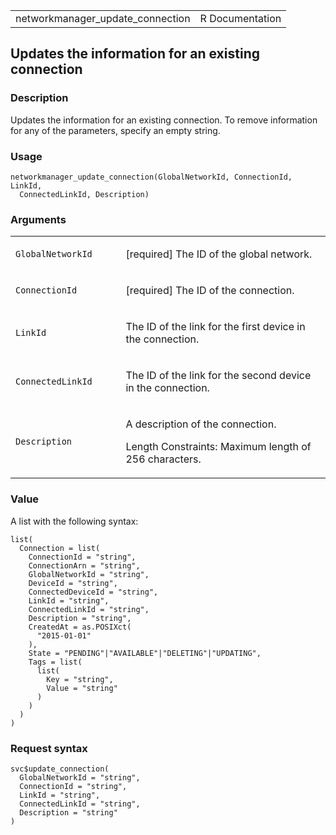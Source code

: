 <table style="width: 100%;">
<tbody>
<tr class="odd">
<td>networkmanager_update_connection</td>
<td style="text-align: right;">R Documentation</td>
</tr>
</tbody>
</table>

## Updates the information for an existing connection

### Description

Updates the information for an existing connection. To remove
information for any of the parameters, specify an empty string.

### Usage

    networkmanager_update_connection(GlobalNetworkId, ConnectionId, LinkId,
      ConnectedLinkId, Description)

### Arguments

<table>
<colgroup>
<col style="width: 35%" />
<col style="width: 65%" />
</colgroup>
<tbody>
<tr class="odd">
<td><code
id="networkmanager_update_connection_:_GlobalNetworkId">GlobalNetworkId</code></td>
<td><p>[required] The ID of the global network.</p></td>
</tr>
<tr class="even">
<td><code
id="networkmanager_update_connection_:_ConnectionId">ConnectionId</code></td>
<td><p>[required] The ID of the connection.</p></td>
</tr>
<tr class="odd">
<td><code
id="networkmanager_update_connection_:_LinkId">LinkId</code></td>
<td><p>The ID of the link for the first device in the
connection.</p></td>
</tr>
<tr class="even">
<td><code
id="networkmanager_update_connection_:_ConnectedLinkId">ConnectedLinkId</code></td>
<td><p>The ID of the link for the second device in the
connection.</p></td>
</tr>
<tr class="odd">
<td><code
id="networkmanager_update_connection_:_Description">Description</code></td>
<td><p>A description of the connection.</p>
<p>Length Constraints: Maximum length of 256 characters.</p></td>
</tr>
</tbody>
</table>

### Value

A list with the following syntax:

    list(
      Connection = list(
        ConnectionId = "string",
        ConnectionArn = "string",
        GlobalNetworkId = "string",
        DeviceId = "string",
        ConnectedDeviceId = "string",
        LinkId = "string",
        ConnectedLinkId = "string",
        Description = "string",
        CreatedAt = as.POSIXct(
          "2015-01-01"
        ),
        State = "PENDING"|"AVAILABLE"|"DELETING"|"UPDATING",
        Tags = list(
          list(
            Key = "string",
            Value = "string"
          )
        )
      )
    )

### Request syntax

    svc$update_connection(
      GlobalNetworkId = "string",
      ConnectionId = "string",
      LinkId = "string",
      ConnectedLinkId = "string",
      Description = "string"
    )
